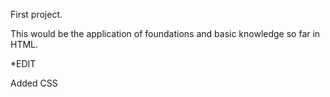 First project.

This would be the application of foundations and basic knowledge so far in HTML. 

*EDIT

Added CSS
